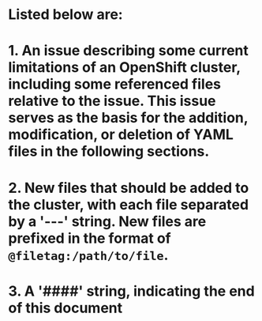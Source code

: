 # Listed below are:
# 1. An issue describing some current limitations of an OpenShift cluster, including some referenced files relative to the issue. This issue serves as the basis for the addition, modification, or deletion of YAML files in the following sections.  
# 2. New files that should be added to the cluster, with each file separated by a '---' string. New files are prefixed in the format of `@filetag:/path/to/file`.
# 3. A '####' string, indicating the end of this document
